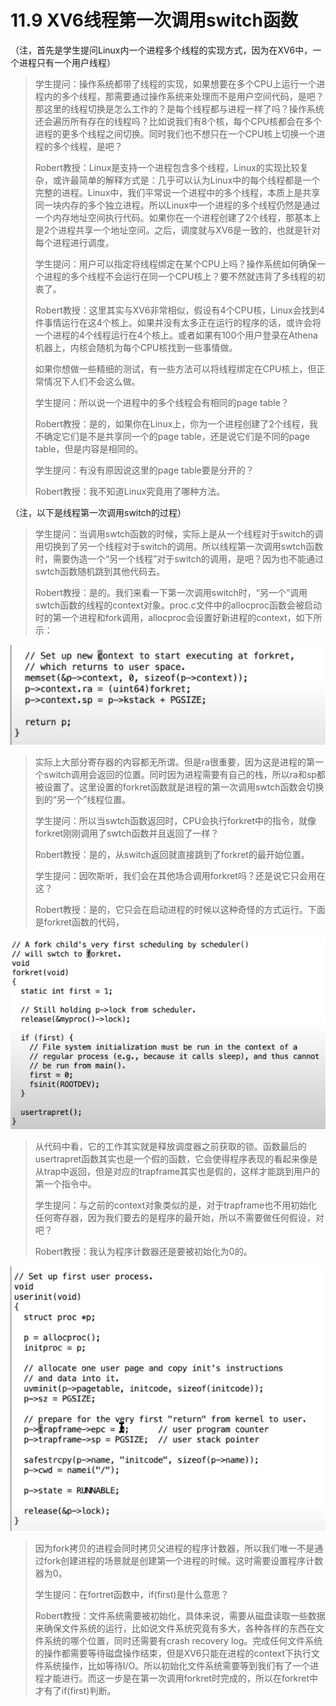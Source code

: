 # 11.9 XV6线程第一次调用switch函数

（注，首先是学生提问Linux内一个进程多个线程的实现方式，因为在XV6中，一个进程只有一个用户线程）

> 学生提问：操作系统都带了线程的实现，如果想要在多个CPU上运行一个进程内的多个线程，那需要通过操作系统来处理而不是用户空间代码，是吧？那这里的线程切换是怎么工作的？是每个线程都与进程一样了吗？操作系统还会遍历所有存在的线程吗？比如说我们有8个核，每个CPU核都会在多个进程的更多个线程之间切换。同时我们也不想只在一个CPU核上切换一个进程的多个线程，是吧？
>
> Robert教授：Linux是支持一个进程包含多个线程，Linux的实现比较复杂，或许最简单的解释方式是：几乎可以认为Linux中的每个线程都是一个完整的进程。Linux中，我们平常说一个进程中的多个线程，本质上是共享同一块内存的多个独立进程。所以Linux中一个进程的多个线程仍然是通过一个内存地址空间执行代码。如果你在一个进程创建了2个线程，那基本上是2个进程共享一个地址空间。之后，调度就与XV6是一致的，也就是针对每个进程进行调度。
>
> 学生提问：用户可以指定将线程绑定在某个CPU上吗？操作系统如何确保一个进程的多个线程不会运行在同一个CPU核上？要不然就违背了多线程的初衷了。
>
> Robert教授：这里其实与XV6非常相似，假设有4个CPU核，Linux会找到4件事情运行在这4个核上。如果并没有太多正在运行的程序的话，或许会将一个进程的4个线程运行在4个核上。或者如果有100个用户登录在Athena机器上，内核会随机为每个CPU核找到一些事情做。
>
> 如果你想做一些精细的测试，有一些方法可以将线程绑定在CPU核上，但正常情况下人们不会这么做。
>
> 学生提问：所以说一个进程中的多个线程会有相同的page table？
>
> Robert教授：是的，如果你在Linux上，你为一个进程创建了2个线程，我不确定它们是不是共享同一个的page table，还是说它们是不同的page table，但是内容是相同的。
>
> 学生提问：有没有原因说这里的page table要是分开的？
>
> Robert教授：我不知道Linux究竟用了哪种方法。

（注，以下是线程第一次调用switch的过程）

> 学生提问：当调用swtch函数的时候，实际上是从一个线程对于switch的调用切换到了另一个线程对于switch的调用。所以线程第一次调用swtch函数时，需要伪造一个“另一个线程”对于switch的调用，是吧？因为也不能通过swtch函数随机跳到其他代码去。
>
> Robert教授：是的。我们来看一下第一次调用switch时，“另一个”调用swtch函数的线程的context对象。proc.c文件中的allocproc函数会被启动时的第一个进程和fork调用，allocproc会设置好新进程的context，如下所示：

![](../gitbook/assets/image%20%28460%29.png)

> 实际上大部分寄存器的内容都无所谓。但是ra很重要，因为这是进程的第一个switch调用会返回的位置。同时因为进程需要有自己的栈，所以ra和sp都被设置了。这里设置的forkret函数就是进程的第一次调用swtch函数会切换到的“另一个”线程位置。
>
> 学生提问：所以当swtch函数返回时，CPU会执行forkret中的指令，就像forkret刚刚调用了swtch函数并且返回了一样？
>
> Robert教授：是的，从switch返回就直接跳到了forkret的最开始位置。
>
> 学生提问：因吹斯听，我们会在其他场合调用forkret吗？还是说它只会用在这？
>
> Robert教授：是的，它只会在启动进程的时候以这种奇怪的方式运行。下面是forkret函数的代码，

![](../gitbook/assets/image%20%28470%29.png)

> 从代码中看，它的工作其实就是释放调度器之前获取的锁。函数最后的usertrapret函数其实也是一个假的函数，它会使得程序表现的看起来像是从trap中返回，但是对应的trapframe其实也是假的，这样才能跳到用户的第一个指令中。
>
> 学生提问：与之前的context对象类似的是，对于trapframe也不用初始化任何寄存器，因为我们要去的是程序的最开始，所以不需要做任何假设，对吧？
>
> Robert教授：我认为程序计数器还是要被初始化为0的。

![](../gitbook/assets/image%20%28546%29.png)

> 因为fork拷贝的进程会同时拷贝父进程的程序计数器，所以我们唯一不是通过fork创建进程的场景就是创建第一个进程的时候。这时需要设置程序计数器为0。
>
> 学生提问：在fortret函数中，if\(first\)是什么意思？
>
> Robert教授：文件系统需要被初始化，具体来说，需要从磁盘读取一些数据来确保文件系统的运行，比如说文件系统究竟有多大，各种各样的东西在文件系统的哪个位置，同时还需要有crash recovery log。完成任何文件系统的操作都需要等待磁盘操作结束，但是XV6只能在进程的context下执行文件系统操作，比如等待I/O。所以初始化文件系统需要等到我们有了一个进程才能进行。而这一步是在第一次调用forkret时完成的，所以在forkret中才有了if\(first\)判断。

